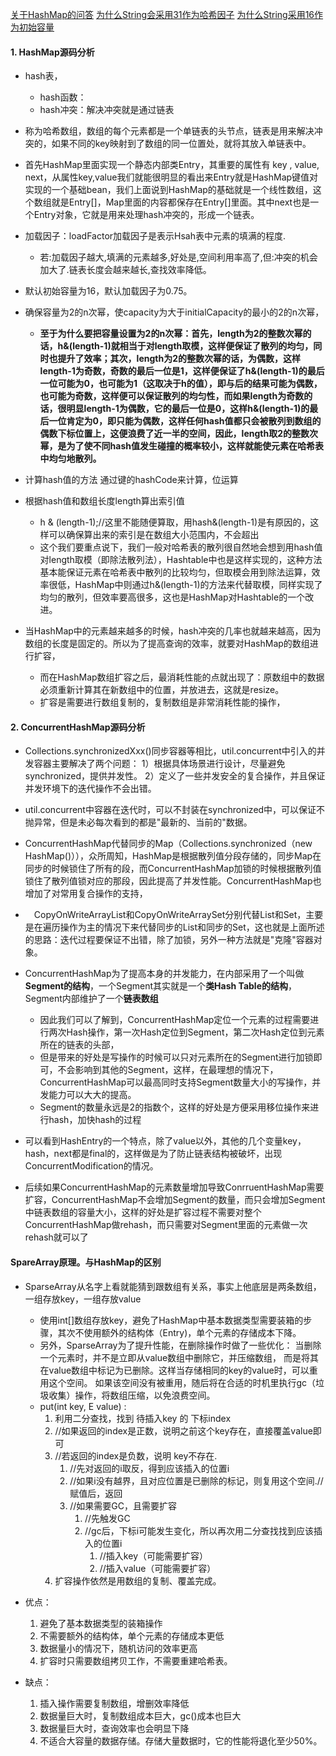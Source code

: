 [关于HashMap的问答](https://juejin.im/post/5c1da988f265da6143130ccc)
[为什么String会采用31作为哈希因子](https://zhanjia.iteye.com/blog/2426892)
[为什么String采用16作为初始容量](https://blog.csdn.net/qq_35583089/article/details/80048285)

#### 1. HashMap源码分析
- hash表，
    - hash函数：
    - hash冲突：解决冲突就是通过链表
- 称为哈希数组，数组的每个元素都是一个单链表的头节点，链表是用来解决冲突的，如果不同的key映射到了数组的同一位置处，就将其放入单链表中。

- 首先HashMap里面实现一个静态内部类Entry，其重要的属性有 key , value, next，从属性key,value我们就能很明显的看出来Entry就是HashMap键值对实现的一个基础bean，我们上面说到HashMap的基础就是一个线性数组，这个数组就是Entry[]，Map里面的内容都保存在Entry[]里面。其中next也是一个Entry对象，它就是用来处理hash冲突的，形成一个链表。

- 加载因子：loadFactor加载因子是表示Hsah表中元素的填满的程度.
    - 若:加载因子越大,填满的元素越多,好处是,空间利用率高了,但:冲突的机会加大了.链表长度会越来越长,查找效率降低。
- 默认初始容量为16，默认加载因子为0.75。
- 确保容量为2的n次幂，使capacity为大于initialCapacity的最小的2的n次幂，
    - **至于为什么要把容量设置为2的n次幂：首先，length为2的整数次幂的话，h&(length-1)就相当于对length取模，这样便保证了散列的均匀，同时也提升了效率；其次，length为2的整数次幂的话，为偶数，这样length-1为奇数，奇数的最后一位是1，这样便保证了h&(length-1)的最后一位可能为0，也可能为1（这取决于h的值），即与后的结果可能为偶数，也可能为奇数，这样便可以保证散列的均匀性，而如果length为奇数的话，很明显length-1为偶数，它的最后一位是0，这样h&(length-1)的最后一位肯定为0，即只能为偶数，这样任何hash值都只会被散列到数组的偶数下标位置上，这便浪费了近一半的空间，因此，length取2的整数次幂，是为了使不同hash值发生碰撞的概率较小，这样就能使元素在哈希表中均匀地散列。**
- 计算hash值的方法 通过键的hashCode来计算，位运算
- 根据hash值和数组长度length算出索引值
    - h & (length-1);//这里不能随便算取，用hash&(length-1)是有原因的，这样可以确保算出来的索引是在数组大小范围内，不会超出
    - 这个我们要重点说下，我们一般对哈希表的散列很自然地会想到用hash值对length取模（即除法散列法），Hashtable中也是这样实现的，这种方法基本能保证元素在哈希表中散列的比较均匀，但取模会用到除法运算，效率很低，HashMap中则通过h&(length-1)的方法来代替取模，同样实现了均匀的散列，但效率要高很多，这也是HashMap对Hashtable的一个改进。

- 当HashMap中的元素越来越多的时候，hash冲突的几率也就越来越高，因为数组的长度是固定的。所以为了提高查询的效率，就要对HashMap的数组进行扩容，
    - 而在HashMap数组扩容之后，最消耗性能的点就出现了：原数组中的数据必须重新计算其在新数组中的位置，并放进去，这就是resize。
    - 扩容是需要进行数组复制的，复制数组是非常消耗性能的操作，



#### 2. ConcurrentHashMap源码分析
- Collections.synchronizedXxx()同步容器等相比，util.concurrent中引入的并发容器主要解决了两个问题： 
1）根据具体场景进行设计，尽量避免synchronized，提供并发性。 
2）定义了一些并发安全的复合操作，并且保证并发环境下的迭代操作不会出错。

- util.concurrent中容器在迭代时，可以不封装在synchronized中，可以保证不抛异常，但是未必每次看到的都是"最新的、当前的"数据。

- ConcurrentHashMap代替同步的Map（Collections.synchronized（new HashMap()）），众所周知，HashMap是根据散列值分段存储的，同步Map在同步的时候锁住了所有的段，而ConcurrentHashMap加锁的时候根据散列值锁住了散列值锁对应的那段，因此提高了并发性能。ConcurrentHashMap也增加了对常用复合操作的支持，

- 　CopyOnWriteArrayList和CopyOnWriteArraySet分别代替List和Set，主要是在遍历操作为主的情况下来代替同步的List和同步的Set，这也就是上面所述的思路：迭代过程要保证不出错，除了加锁，另外一种方法就是"克隆"容器对象。


- ConcurrentHashMap为了提高本身的并发能力，在内部采用了一个叫做**Segment的结构**，一个Segment其实就是一个**类Hash Table的结构**，Segment内部维护了一个**链表数组**
    - 因此我们可以了解到，ConcurrentHashMap定位一个元素的过程需要进行两次Hash操作，第一次Hash定位到Segment，第二次Hash定位到元素所在的链表的头部，
    - 但是带来的好处是写操作的时候可以只对元素所在的Segment进行加锁即可，不会影响到其他的Segment，这样，在最理想的情况下，ConcurrentHashMap可以最高同时支持Segment数量大小的写操作，并发能力可以大大的提高。
    - Segment的数量永远是2的指数个，这样的好处是方便采用移位操作来进行hash，加快hash的过程

- 可以看到HashEntry的一个特点，除了value以外，其他的几个变量key，hash，next都是final的，这样做是为了防止链表结构被破坏，出现ConcurrentModification的情况。

- 后续如果ConcurrentHashMap的元素数量增加导致ConrruentHashMap需要扩容，ConcurrentHashMap不会增加Segment的数量，而只会增加Segment中链表数组的容量大小，这样的好处是扩容过程不需要对整个ConcurrentHashMap做rehash，而只需要对Segment里面的元素做一次rehash就可以了


#### SpareArray原理。与HashMap的区别
- SparseArray从名字上看就能猜到跟数组有关系，事实上他底层是两条数组，一组存放key，一组存放value
    - 使用int[]数组存放key，避免了HashMap中基本数据类型需要装箱的步骤，其次不使用额外的结构体（Entry)，单个元素的存储成本下降。
    - 另外，SparseArray为了提升性能，在删除操作时做了一些优化： 
    当删除一个元素时，并不是立即从value数组中删除它，并压缩数组， 
    而是将其在value数组中标记为已删除。这样当存储相同的key的value时，可以重用这个空间。
    如果该空间没有被重用，随后将在合适的时机里执行gc（垃圾收集）操作，将数组压缩，以免浪费空间。
    - put(int key, E value) :
        1. 利用二分查找，找到 待插入key 的 下标index
        2.  //如果返回的index是正数，说明之前这个key存在，直接覆盖value即可
        3. //若返回的index是负数，说明 key不存在.
            1. //先对返回的i取反，得到应该插入的位置i
            2. //如果i没有越界，且对应位置是已删除的标记，则复用这个空间.//赋值后，返回
            3. //如果需要GC，且需要扩容
                1. //先触发GC
                2. //gc后，下标i可能发生变化，所以再次用二分查找找到应该插入的位置i
                    1. //插入key（可能需要扩容）
                    2. //插入value（可能需要扩容）
        4. 扩容操作依然是用数组的复制、覆盖完成。



- 优点：
    1. 避免了基本数据类型的装箱操作
    2. 不需要额外的结构体，单个元素的存储成本更低
    3. 数据量小的情况下，随机访问的效率更高
    4. 扩容时只需要数组拷贝工作，不需要重建哈希表。
- 缺点：
    1. 插入操作需要复制数组，增删效率降低
    2. 数据量巨大时，复制数组成本巨大，gc()成本也巨大
    3. 数据量巨大时，查询效率也会明显下降
    4. 不适合大容量的数据存储。存储大量数据时，它的性能将退化至少50%。